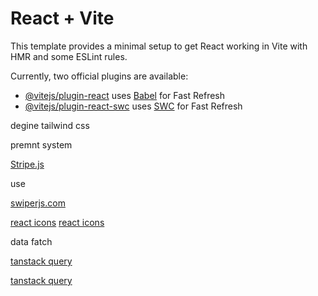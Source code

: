 # React + Vite

This template provides a minimal setup to get React working in Vite with HMR and some ESLint rules.

Currently, two official plugins are available:

- [@vitejs/plugin-react](https://github.com/vitejs/vite-plugin-react/blob/main/packages/plugin-react/README.md) uses [Babel](https://babeljs.io/) for Fast Refresh
- [@vitejs/plugin-react-swc](https://github.com/vitejs/vite-plugin-react-swc) uses [SWC](https://swc.rs/) for Fast Refresh



degine tailwind css

premnt system

[Stripe.js](https://docs.stripe.com/stripe-js/react)


use 

[swiperjs.com](https://swiperjs.com/demos#centered)

[react icons](https://www.npmjs.com/package/react-icons)
[react icons](https://react-icons.github.io/react-icons/)



data fatch

[tanstack query](https://tanstack.com/query/latest)


[tanstack query](https://tanstack.com/query/latest/docs/framework/react/installation)

